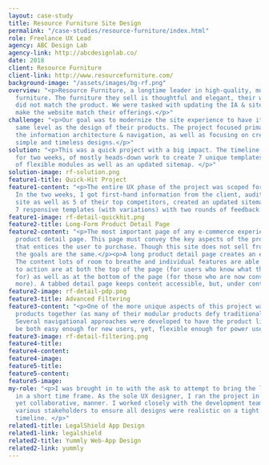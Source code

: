 ```yaml
---
layout: case-study
title: Resource Furniture Site Design
permalink: "/case-studies/resource-furniture/index.html"
role: Freelance UX Lead
agency: ABC Design Lab
agency-link: http://abcdesignlab.co/
date: 2018
client: Resource Furniture
client-link: http://www.resourcefurniture.com/
background-image: "/assets/images/bg-rf.png"
overview: "<p>Resource Furniture, a longtime leader in high-quality, multifunctional
  furniture. The furniture they sell is thoughtful and elegant, their website, however,
  did not match the product. We were tasked with updating the IA & site design to
  make the website match their offerings.</p>"
challenge: "<p>Our goal was to modernize the site experience to have it exist on the
  same level as the design of their products. The project focused primarily on streamlining
  the information architecture & navigation, as well as focusing on creating elegant,
  simple and timeless designs.</p>"
solution: "<p>This was a quick project with a big impact. The timeline scoped was
  for two weeks, of mostly heads-down work to create 7 unique templates with a variety
  of flexible modules as well as an updated sitemap. </p>"
solution-image: rf-solution.png
feature1-title: Quick-Hit Project
feature1-content: "<p>The entire UX phase of the project was scoped for two weeks.
  In the two weeks, I got first-hand information from the client, audited the current
  site as well as 5 of their top competitors, created an updated sitemap, created
  7 responsive templates (with variations) with two rounds of feedback.</p>"
feature1-image: rf-detail-quickhit.png
feature2-title: Long-Form Product Detail Page
feature2-content: "<p>The most important page of any e-commerce experience is the
  product detail page. This page must convey the key aspects of the product in a way
  that entices the user to purchase. Though this site does not sell from their website,
  the goals are the same.</p><p>A long product detail page creates an elegant experience.
  The content lots of room to breathe and individual features are able to shine. Calls
  to action are at both the top of the page (for users who know what they are looking
  for) as well as at the bottom of the page (for those who are now convinced to learn
  more). A tabbed detail page keeps content accessible, but, under control.</p>"
feature2-image: rf-detail-pdp.png
feature3-title: Advanced Filtering
feature3-content: "<p>One of the more unique aspects of this project was listing all
  products together (as many of their modular products defy traditional categorization).
  Several navigational approaches were developed to have the product listing page
  be both easy enough for new users, yet, flexible enough for power users.</p>"
feature3-image: rf-detail-filtering.png
feature4-title: 
feature4-content: 
feature4-image: 
feature5-title: 
feature5-content: 
feature5-image: 
my-role: "<p>I was brought in to with the ask to attempt to bring the largest impact
  in a short time frame. As the sole UX designer, I ran the project in a fast-paced,
  yet collaborative, manner. I worked closely with the development team as well as
  various stakeholders to ensure all designs were realistic on a tight budget and
  timeline. </p>"
related1-title: LegalShield App Design
related1-link: legalshield
related2-title: Yummly Web-App Design
related2-link: yummly
---
```


